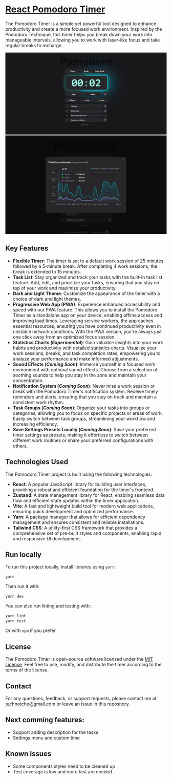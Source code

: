# [React Pomodoro Timer](https://timer.nazarsi.com)
The Pomodoro Timer is a simple yet powerful tool designed to enhance productivity and create a more focused work environment. Inspired by the Pomodoro Technique, this timer helps you break down your work into manageable intervals, allowing you to work with laser-like focus and take regular breaks to recharge.

![Pomodoro Timer](./docs/images/caption.png)
![Pomodoro Timer](./docs/images/analytics.png)

## Key Features
- **Flexible Timer**: The timer is set to a default work session of 25 minutes followed by a 5-minute break. After completing 4 work sessions, the break is extended to 15 minutes. 
- **Task List**: Stay organized and track your tasks with the built-in task list feature. Add, edit, and prioritize your tasks, ensuring that you stay on top of your work and maximize your productivity.
- **Dark and Light Theme**: Customize the appearance of the timer with a choice of dark and light themes.
- **Progressive Web App (PWA)**: Experience enhanced accessibility and speed with our PWA feature. This allows you to install the Pomodoro Timer as a standalone app on your device, enabling offline access and improving load times. Leveraging service workers, the app caches essential resources, ensuring you have continued productivity even in unstable network conditions. With the PWA version, you're always just one click away from an optimized focus session.
- **Statistics Charts (*Experimental*)**: Gain valuable insights into your work habits and productivity with detailed statistics charts. Visualize your work sessions, breaks, and task completion rates, empowering you to analyze your performance and make informed adjustments.
- **Sound Effects (*Coming Soon*)**: Immerse yourself in a focused work environment with optional sound effects. Choose from a selection of soothing sounds to help you stay in the zone and maintain your concentration.
- **Notification System (*Coming Soon*)**: Never miss a work session or break with the Pomodoro Timer's notification system. Receive timely reminders and alerts, ensuring that you stay on track and maintain a consistent work rhythm.
- **Task Groups (*Coming Soon*)**: Organize your tasks into groups or categories, allowing you to focus on specific projects or areas of work. Easily switch between task groups, streamlining your workflow and increasing efficiency.
- **Save Settings Presets Locally (*Coming Soon*)**: Save your preferred timer settings as presets, making it effortless to switch between different work routines or share your preferred configurations with others.

## Technologies Used
The Pomodoro Timer project is built using the following technologies:

- **React**: A popular JavaScript library for building user interfaces, providing a robust and efficient foundation for the timer's frontend.
- **Zustand**: A state management library for React, enabling seamless data flow and efficient state updates within the timer application.
- **Vite**: A fast and lightweight build tool for modern web applications, ensuring quick development and optimized performance.
- **Yarn**: A package manager that allows for efficient dependency management and ensures consistent and reliable installations.
- **Tailwind CSS**: A utility-first CSS framework that provides a comprehensive set of pre-built styles and components, enabling rapid and responsive UI development.

## Run locally
To run this project locally, install libraries using `yarn`:
```
yarn
```
Then run it with:
```
yarn dev
```
You can also run linting and testing with:
```
yarn lint
yarn test
```

Or with `npm` if you prefer.

## License
The Pomodoro Timer is open-source software licensed under the [MIT License](./LICENSE). Feel free to use, modify, and distribute the timer according to the terms of the license.

## Contact
For any questions, feedback, or support requests, please contact me at [technotche@gmail.com](technotche@gmail.com) or leave an issue in this repository.

## Next comming features:
- Support adding description for the tasks
- Settings menu and custom time

## Known Issues
- Some components styles need to be cleaned up
- Test coverage is low and more test are needed
